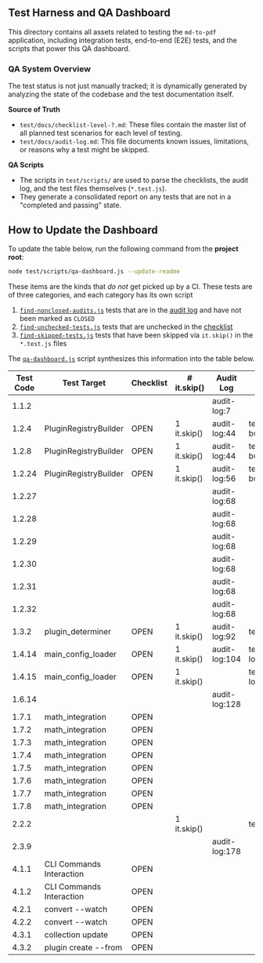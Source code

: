 ## Test Harness and QA Dashboard

This directory contains all assets related to testing the `md-to-pdf` application, including integration tests, end-to-end (E2E) tests, and the scripts that power this QA dashboard.

### QA System Overview

The test status is not just manually tracked; it is dynamically generated by analyzing the state of the codebase and the test documentation itself.

**Source of Truth**
* `test/docs/checklist-level-?.md`: These files contain the master list of all planned test scenarios for each level of testing.
* `test/docs/audit-log.md`: This file documents known issues, limitations, or reasons why a test might be skipped.

**QA Scripts**
* The scripts in `test/scripts/` are used to parse the checklists, the audit log, and the test files themselves (`*.test.js`).
* They generate a consolidated report on any tests that are not in a "completed and passing" state.

## How to Update the Dashboard

To update the table below, run the following command from the **project root**:

```bash
node test/scripts/qa-dashboard.js --update-readme
```

These items are the kinds that *do not* get picked up by a CI. These tests are of three categories, and each category has its own script

1. [`find-nonclosed-audits.js`](scripts/find-nonclosed-audits.js)
   tests that are in the [audit log](audit-log.md) and have not been marked as `CLOSED`
2. [`find-unchecked-tests.js`](scripts/find-unchecked-tests.js)
   tests that are unchecked in the [checklist](checklist-level-[1-4].md)
3. [`find-skipped-tests.js`](scripts/find-skipped-tests.js) 
   tests that have been skipped via `it.skip()` in the `*.test.js` files

The [`qa-dashboard.js`](scripts/qa-dashboard.js) script synthesizes this information into the table below.

<!--qa-dashboard-start-->
| Test Code | Test Target         | Checklist | # it.skip() | Audit Log      | Test File Path                                         |
|-----------|---------------------|-----------|-------------|---------------|--------------------------------------------------------|
| 1.1.2    |                     |          |            | audit-log:7  |                                                       |
| 1.2.4    | PluginRegistryBuilder| OPEN     | 1 it.skip()| audit-log:44 | test/integration/plugin-registry-builder/plugin-registry-builder.test.1.2.4.js|
| 1.2.8    | PluginRegistryBuilder| OPEN     | 1 it.skip()| audit-log:44 | test/integration/plugin-registry-builder/plugin-registry-builder.test.1.2.8.js|
| 1.2.24   | PluginRegistryBuilder| OPEN     | 1 it.skip()| audit-log:56 | test/integration/plugin-registry-builder/plugin-registry-builder.test.1.2.24.js|
| 1.2.27   |                     |          |            | audit-log:68 |                                                       |
| 1.2.28   |                     |          |            | audit-log:68 |                                                       |
| 1.2.29   |                     |          |            | audit-log:68 |                                                       |
| 1.2.30   |                     |          |            | audit-log:68 |                                                       |
| 1.2.31   |                     |          |            | audit-log:68 |                                                       |
| 1.2.32   |                     |          |            | audit-log:68 |                                                       |
| 1.3.2    | plugin_determiner   | OPEN     | 1 it.skip()| audit-log:92 | test/integration/plugin_determiner/plugin_determiner.test.1.3.2.js|
| 1.4.14   | main_config_loader  | OPEN     | 1 it.skip()| audit-log:104| test/integration/main-config-loader/main-config-loader.test.1.4.14.js|
| 1.4.15   | main_config_loader  | OPEN     | 1 it.skip()|              | test/integration/main-config-loader/main-config-loader.test.1.4.15.js|
| 1.6.14   |                     |          |            | audit-log:128|                                                       |
| 1.7.1    | math_integration    | OPEN     |            |              |                                                       |
| 1.7.2    | math_integration    | OPEN     |            |              |                                                       |
| 1.7.3    | math_integration    | OPEN     |            |              |                                                       |
| 1.7.4    | math_integration    | OPEN     |            |              |                                                       |
| 1.7.5    | math_integration    | OPEN     |            |              |                                                       |
| 1.7.6    | math_integration    | OPEN     |            |              |                                                       |
| 1.7.7    | math_integration    | OPEN     |            |              |                                                       |
| 1.7.8    | math_integration    | OPEN     |            |              |                                                       |
| 2.2.2    |                     |          | 1 it.skip()|              | test/integration/default-handler/default-handler.test.2.2.2.js|
| 2.3.9    |                     |          |            | audit-log:178|                                                       |
| 4.1.1    | CLI Commands Interaction| OPEN     |            |              |                                                       |
| 4.1.2    | CLI Commands Interaction| OPEN     |            |              |                                                       |
| 4.2.1    | convert --watch     | OPEN     |            |              |                                                       |
| 4.2.2    | convert --watch     | OPEN     |            |              |                                                       |
| 4.3.1    | collection update   | OPEN     |            |              |                                                       |
| 4.3.2    | plugin create --from| OPEN     |            |              |                                                       |
<!--qa-dashboard-end-->

